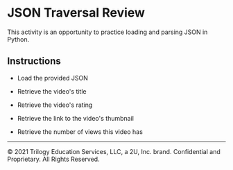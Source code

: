 # JSON Traversal Review

This activity is an opportunity to practice loading and parsing JSON in Python.

## Instructions

* Load the provided JSON

* Retrieve the video's title

* Retrieve the video's rating

* Retrieve the link to the video's thumbnail

* Retrieve the number of views this video has

---

© 2021 Trilogy Education Services, LLC, a 2U, Inc. brand. Confidential and Proprietary. All Rights Reserved.

